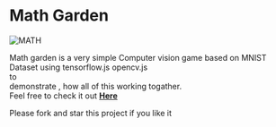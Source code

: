 <h1>Math Garden </h1>

![MATH](https://user-images.githubusercontent.com/37846222/208314870-d179d855-5bc2-4f14-b88c-4426a2ad6ffc.png)



Math garden is a very simple Computer vision game based on MNIST Dataset using tensorflow.js opencv.js <br> to  
demonstrate  , how all of this working togather.<br>
Feel free to check it out  <b><a href="https://elyas1376.github.io/math-garden/">Here</a><br></b>

Please fork and star this project if you like it
